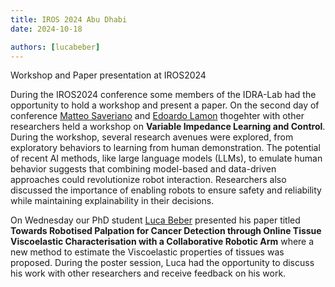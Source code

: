 ```yaml
---
title: IROS 2024 Abu Dhabi
date: 2024-10-18

authors: [lucabeber]
---
```


Workshop and Paper presentation at IROS2024

<!--more-->

During the IROS2024 conference some members of the IDRA-Lab had the opportunity to hold a workshop and present a paper. On the second day of conference [Matteo Saveriano](/author/matteo-saveriano/) and [Edoardo Lamon](/author/edoardo-lamon/) thogehter with other researchers held a workshop on **Variable Impedance Learning and Control**. During the workshop, several research avenues were explored, from exploratory behaviors to learning from human demonstration. The potential of recent AI methods, like large language models (LLMs), to emulate human behavior suggests that combining model-based and data-driven approaches could revolutionize robot interaction. Researchers also discussed the importance of enabling robots to ensure safety and reliability while maintaining explainability in their decisions. 

On Wednesday our PhD student [Luca Beber](/author/luca-beber/) presented his paper titled **Towards Robotised Palpation for Cancer Detection through Online Tissue Viscoelastic Characterisation with a Collaborative Robotic Arm** where a new method to estimate the Viscoelastic properties of tissues was proposed. During the poster session, Luca had the opportunity to discuss his work with other researchers and receive feedback on his work. 